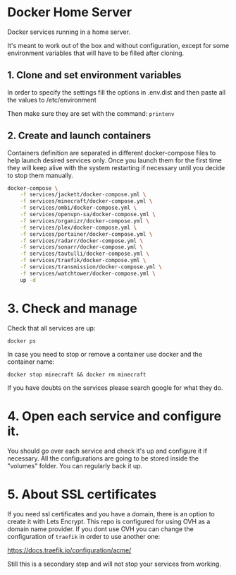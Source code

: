 # Docker Home Server

Docker services running in a home server.

It's meant to work out of the box and without configuration, except for some
environment variables that will have to be filled after cloning.

## 1. Clone and set environment variables

In order to specify the settings fill the options in .env.dist
and then paste all the values to /etc/environment

Then make sure they are set with the command: ```printenv```

## 2. Create and launch containers

Containers definition are separated in different docker-compose files
to help launch desired services only. Once you launch them for
the first time they will keep alive with the system restarting
if necessary until you decide to stop them manually.

```bash
docker-compose \
    -f services/jackett/docker-compose.yml \
    -f services/minecraft/docker-compose.yml \
    -f services/ombi/docker-compose.yml \
    -f services/openvpn-sa/docker-compose.yml \
    -f services/organizr/docker-compose.yml \
    -f services/plex/docker-compose.yml \
    -f services/portainer/docker-compose.yml \
    -f services/radarr/docker-compose.yml \
    -f services/sonarr/docker-compose.yml \
    -f services/tautulli/docker-compose.yml \
    -f services/traefik/docker-compose.yml \
    -f services/transmission/docker-compose.yml \
    -f services/watchtower/docker-compose.yml \
    up -d
```

# 3. Check and manage

Check that all services are up:

```docker ps```

In case you need to stop or remove a container
use docker and the container name:

```docker stop minecraft && docker rm minecraft```

If you have doubts on the services please search google
for what they do. 

# 4. Open each service and configure it.

You should go over each service and check it's up and configure
it if necessary. All the configurations are going to be stored
inside the "volumes" folder. You can regularly back it up.

# 5. About SSL certificates

If you need ssl certificates and you have a domain, there is an option
to create it with Lets Encrypt. This repo is configured for using
OVH as a domain name provider. If you dont use OVH you can change the
configuration of ```traefik``` in order to use another one:

https://docs.traefik.io/configuration/acme/

Still this is a secondary step and will not stop your services from working.
